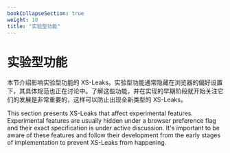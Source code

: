 ```yaml
---
bookCollapseSection: true
weight: 10
title: "实验型功能"
---
```


# 实验型功能

本节介绍影响实验型功能的 XS-Leaks。实验型功能通常隐藏在浏览器的偏好设置下，其具体规范也正在讨论中。了解这些功能，并在实现的早期阶段就开始关注它们的发展是非常重要的，这样可以防止出现全新类型的 XS-Leaks。

This section presents XS-Leaks that affect experimental features. Experimental features are usually hidden under a browser preference flag and their exact specification is under active discussion. It's important to be aware of these features and follow their development from the early stages of implementation to prevent XS-Leaks from happening.
